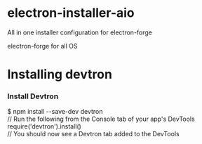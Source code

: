 # electron-installer-aio
All in one installer configuration for electron-forge


electron-forge for all OS

# Installing devtron

### Install Devtron
$ npm install --save-dev devtron \
// Run the following from the Console tab of your app's DevTools \
require('devtron').install() \
// You should now see a Devtron tab added to the DevTools 

